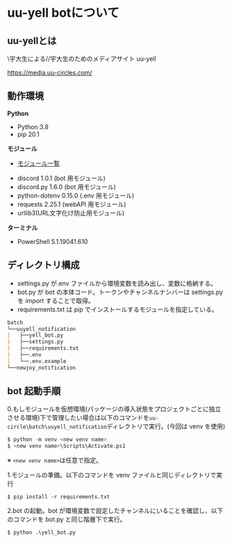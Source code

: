 # uu-yell botについて

## uu-yellとは

\\宇大生による//宇大生のためのメディアサイト uu-yell

https://media.uu-circles.com/

## 動作環境

**Python**

- Python 3.8
- pip 20.1

**モジュール**

* [モジュール一覧](./uuyell_notification/requirements.txt)

- discord 1.0.1 (bot 用モジュール)
- discord.py 1.6.0 (bot 用モジュール)
- python-dotenv 0.15.0 (.env 用モジュール)
- requests 2.25.1 (webAPI 用モジュール)
- urllib3(URL文字化け防止用モジュール)

**ターミナル**

* PowerShell 5.1.19041.610

## ディレクトリ構成

- settings.py が.env ファイルから環境変数を読み出し、変数に格納する。
- bot.py が bot の本体コード。トークンやチャンネルナンバーは settings.py を import することで取得。
- requirements.txt は pip でインストールするモジュールを指定している。

```md
batch
└──uuyell_notification
|   ├──yell_bot.py
|   ├──settings.py
|   ├──requirements.txt
|   ├──.env
|   └──.env.example
└──newjoy_notification
```


## bot 起動手順

0.もしモジュールを仮想環境(パッケージの導入状態をプロジェクトごとに独立させる環境)下で管理したい場合は以下のコマンドを`uu-circle\batch\uuyell_notification`ディレクトリで実行。(今回は venv を使用)

```python
$ python -m venv <new venv name>
$ <new venv name>\Scripts\Activate.ps1
```


※ `<new venv name>`は任意で指定。

1.モジュールの準備。以下のコマンドを venv ファイルと同じディレクトリで実行

```shell
$ pip install -r requirements.txt
```


2.bot の起動。bot が環境変数で設定したチャンネルにいることを確認し、以下のコマンドを bot.py と同じ階層下で実行。

```shell
$ python .\yell_bot.py
```
